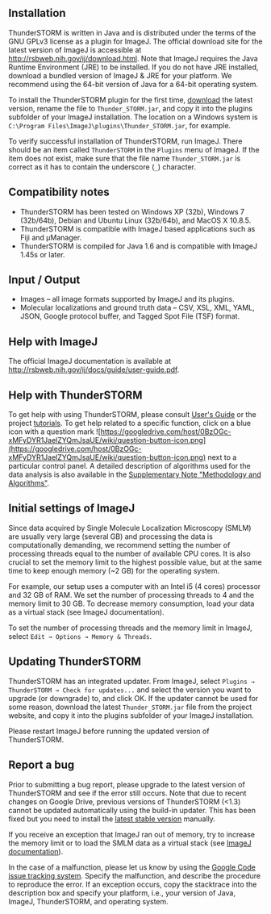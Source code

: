 ## Installation ##
ThunderSTORM is written in Java and is distributed under the terms of the GNU GPLv3 license as a plugin for ImageJ. The official download site for the latest version of ImageJ is accessible at http://rsbweb.nih.gov/ij/download.html. Note that ImageJ requires the Java Runtime Environment (JRE) to be installed. If you do not have JRE installed, download a bundled version of ImageJ & JRE for your platform. We recommend using the 64-bit version of Java for a 64-bit operating system.

To install the ThunderSTORM plugin for the first time, [download](Downloads.md) the latest version, rename the file to `Thunder_STORM.jar`, and copy it into the plugins subfolder of your ImageJ installation. The location on a Windows system is `C:\Program Files\ImageJ\plugins\Thunder_STORM.jar`, for example.

To verify successful installation of ThunderSTORM, run ImageJ. There should be an item called `ThunderSTORM` in the `Plugins` menu of ImageJ. If the item does not exist, make sure that the file name `Thunder_STORM.jar` is correct as it has to contain the underscore (`_`) character.


## Compatibility notes ##
  * ThunderSTORM has been tested on Windows XP (32b), Windows 7 (32b/64b), Debian and Ubuntu Linux (32b/64b), and MacOS X 10.8.5.
  * ThunderSTORM is compatible with ImageJ based applications such as Fiji and μManager.
  * ThunderSTORM is compiled for Java 1.6 and is compatible with ImageJ 1.45s or later.


## Input / Output ##
  * Images – all image formats supported by ImageJ and its plugins.
  * Molecular localizations and ground truth data – CSV, XSL, XML, YAML, JSON, Google protocol buffer, and Tagged Spot File (TSF) format.


## Help with ImageJ ##
The official ImageJ documentation is available at http://rsbweb.nih.gov/ij/docs/guide/user-guide.pdf.


## Help with ThunderSTORM ##
To get help with using ThunderSTORM, please consult [User's Guide](https://googledrive.com/host/0BzOGc-xMFyDYR1JaelZYQmJsaUE/paper/UsersGuide.pdf) or the project [tutorials](Tutorials.md). To get help related to a specific function, click on a blue icon with a question mark ![https://googledrive.com/host/0BzOGc-xMFyDYR1JaelZYQmJsaUE/wiki/question-button-icon.png](https://googledrive.com/host/0BzOGc-xMFyDYR1JaelZYQmJsaUE/wiki/question-button-icon.png) next to a particular control panel. A detailed description of algorithms used for the data analysis is also available in the [Supplementary Note "Methodology and Algorithms"](https://googledrive.com/host/0BzOGc-xMFyDYR1JaelZYQmJsaUE/paper/SupplementaryNote.pdf).


## Initial settings of ImageJ ##
Since data acquired by Single Molecule Localization Microscopy (SMLM) are usually very large (several GB) and processing the data is computationally demanding, we recommend setting the number of processing threads equal to the number of available CPU cores. It is also crucial to set the memory limit to the highest possible value, but at the same time to keep enough memory (~2 GB) for the operating system.

For example, our setup uses a computer with an Intel i5 (4 cores) processor and 32 GB of RAM. We set the number of processing threads to 4 and the memory limit to 30 GB. To decrease memory consumption, load your data as a virtual stack (see ImageJ documentation).

To set the number of processing threads and the memory limit in ImageJ, select `Edit → Options → Memory & Threads`.


## Updating ThunderSTORM ##
ThunderSTORM has an integrated updater. From ImageJ, select `Plugins → ThunderSTORM → Check for updates...` and select the version you want to upgrade (or downgrade) to, and click OK. If the updater cannot be used for some reason, download the latest `Thunder_STORM.jar` file from the project website, and copy it into the plugins subfolder of your ImageJ installation.

Please restart ImageJ before running the updated version of ThunderSTORM.


## Report a bug ##
Prior to submitting a bug report, please upgrade to the latest version of ThunderSTORM and see if the error still occurs. Note that due to recent changes on Google Drive, previous versions of ThunderSTORM (<1.3) cannot be updated automatically using the build-in updater. This has been fixed but you need to install the [latest stable version](https://googledrive.com/host/0BzOGc-xMFyDYR1JaelZYQmJsaUE/builds/stable/latest.html) manually.

If you receive an exception that ImageJ ran out of memory, try to increase the memory limit or to load the SMLM data as a virtual stack (see [ImageJ documentation](http://rsb.info.nih.gov/ij/docs/guide/146-8.html)).

In the case of a malfunction, please let us know by using the [Google Code issue tracking system](https://code.google.com/p/thunder-storm/issues/list). Specify the malfunction, and describe the procedure to reproduce the error. If an exception occurs, copy the stacktrace into the description box and specify your platform, i.e., your version of Java, ImageJ, ThunderSTORM, and operating system.